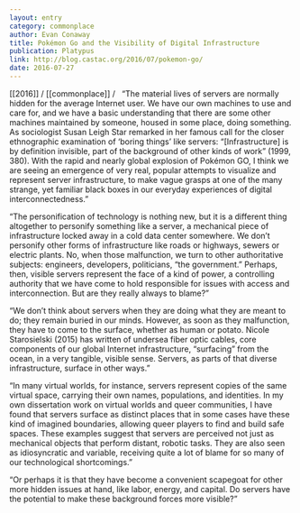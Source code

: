```yaml
---
layout: entry
category: commonplace
author: Evan Conaway
title: Pokémon Go and the Visibility of Digital Infrastructure
publication: Platypus
link: http://blog.castac.org/2016/07/pokemon-go/
date: 2016-07-27
---
```


[[2016]] / [[commonplace]] / 
 
“The material lives of servers are normally hidden for the average Internet user. We have our own machines to use and care for, and we have a basic understanding that there are some other machines maintained by someone, housed in some place, doing something. As sociologist Susan Leigh Star remarked in her famous call for the closer ethnographic examination of ‘boring things’ like servers: “[Infrastructure] is by definition invisible, part of the background of other kinds of work” (1999, 380). With the rapid and nearly global explosion of Pokémon GO, I think we are seeing an emergence of very real, popular attempts to visualize and represent server infrastructure, to make vague grasps at one of the many strange, yet familiar black boxes in our everyday experiences of digital interconnectedness.”

“The personification of technology is nothing new, but it is a different thing altogether to personify something like a server, a mechanical piece of infrastructure locked away in a cold data center somewhere. We don’t personify other forms of infrastructure like roads or highways, sewers or electric plants. No, when those malfunction, we turn to other authoritative subjects: engineers, developers, politicians, “the government.” Perhaps, then, visible servers represent the face of a kind of power, a controlling authority that we have come to hold responsible for issues with access and interconnection. But are they really always to blame?”

“We don’t think about servers when they are doing what they are meant to do; they remain buried in our minds. However, as soon as they malfunction, they have to come to the surface, whether as human or potato. Nicole Starosielski (2015) has written of undersea fiber optic cables, core components of our global Internet infrastructure, “surfacing” from the ocean, in a very tangible, visible sense. Servers, as parts of that diverse infrastructure, surface in other ways.”

“In many virtual worlds, for instance, servers represent copies of the same virtual space, carrying their own names, populations, and identities. In my own dissertation work on virtual worlds and queer communities, I have found that servers surface as distinct places that in some cases have these kind of imagined boundaries, allowing queer players to find and build safe spaces. These examples suggest that servers are perceived not just as mechanical objects that perform distant, robotic tasks. They are also seen as idiosyncratic and variable, receiving quite a lot of blame for so many of our technological shortcomings.”

“Or perhaps it is that they have become a convenient scapegoat for other more hidden issues at hand, like labor, energy, and capital. Do servers have the potential to make these background forces more visible?”
